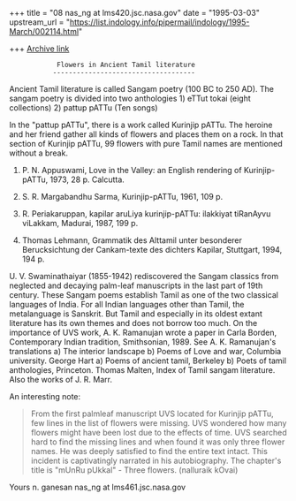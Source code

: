 +++
title = "08 nas_ng at lms420.jsc.nasa.gov"
date = "1995-03-03"
upstream_url = "https://list.indology.info/pipermail/indology/1995-March/002114.html"

+++
[Archive link](https://list.indology.info/pipermail/indology/1995-March/002114.html)



                Flowers in Ancient Tamil literature
               ------------------------------------

Ancient Tamil literature is called Sangam poetry (100 BC to 250 AD).
The sangam poetry is divided into two anthologies 1) eTTut tokai
(eight collections) 2) pattup pATTu (Ten songs)

In the "pattup pATTu", there is a work called Kurinjip pATTu.
The heroine and her friend gather all kinds of flowers
and places them on a rock. In that section of Kurinjip pATTu,
99 flowers with pure Tamil names are mentioned without a break.

1) P. N. Appuswami, Love in the Valley: an English rendering of
Kurinjip-pATTu, 1973, 28 p. Calcutta.

2) S. R. Margabandhu Sarma, Kurinjip-pATTu, 1961, 109 p.

3) R. Periakaruppan, kapilar aruLiya kurinjip-pATTu:
ilakkiyat tiRanAyvu viLakkam, Madurai, 1987, 199 p.

4) Thomas Lehmann, Grammatik des Alttamil unter besonderer
Berucksichtung der Cankam-texte des dichters Kapilar, Stuttgart, 1994, 194 p.

U. V. Swaminathaiyar (1855-1942) rediscovered the Sangam classics from
neglected and decaying palm-leaf manuscripts in the last part of
19th century. These Sangam poems establish Tamil as one of the two
classical languages of India. For all Indian languages other than
Tamil, the metalanguage is Sanskrit. But Tamil and especially in its
oldest extant literature has its own themes and does not borrow too much.
On the importance of UVS work, A. K. Ramanujan wrote a paper in 
Carla Borden, Contemporary Indian tradition, Smithsonian, 1989. See 
A. K. Ramanujan's translations a) The interior landscape b) Poems of 
Love and war, Columbia university. George Hart a) Poems of ancient tamil, 
Berkeley b) Poets of tamil anthologies, Princeton. Thomas Malten, Index of
Tamil sangam literature. Also the works of J. R. Marr.

An interesting note:
>From the first palmleaf manuscript UVS located for Kurinjip pATTu,
few lines in the list of flowers were missing. UVS wondered how many
flowers might have been lost due to the effects of time. UVS searched hard
to find the missing lines and when found it was only three flower
names. He was deeply satisfied to find the entire text intact.
This incident is captivatingly narrated in his autobiography.
The chapter's title is "mUnRu pUkkal" - Three flowers. (nalluraik kOvai)

Yours
n. ganesan
nas_ng at lms461.jsc.nasa.gov













